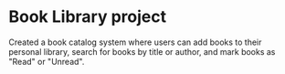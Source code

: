 # Book Library project
Created a book catalog system where users can add books to their personal library, search for books by title or author, and mark books as "Read" or "Unread".
